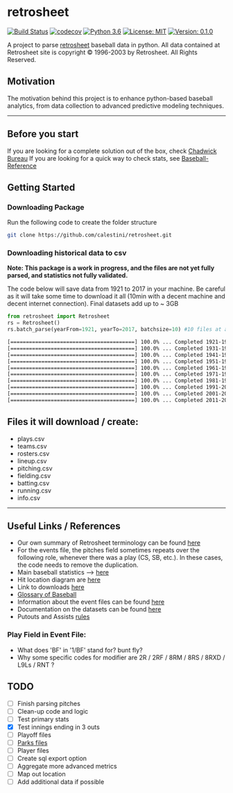 # retrosheet

[![Build Status](https://travis-ci.org/calestini/retrosheet.svg?branch=master)](https://travis-ci.org/calestini/retrosheet) [![codecov](https://codecov.io/gh/calestini/retrosheet/branch/master/graph/badge.svg)](https://codecov.io/gh/calestini/retrosheet) [![Python 3.6](https://img.shields.io/badge/python-3.6-blue.svg)](https://www.python.org/downloads/release/python-360/) [![License: MIT](https://img.shields.io/badge/License-MIT-yellow.svg)](https://opensource.org/licenses/MIT) [![Version: 0.1.0](https://img.shields.io/badge/version-0.1.0-green.svg)](https://img.shields.io/badge/version-0.1.0-green.svg)


A project to parse [retrosheet](https://www.retrosheet.org) baseball data in python. All data contained at Retrosheet site is copyright © 1996-2003 by Retrosheet. All Rights Reserved.

## Motivation

The motivation behind this project is to enhance python-based baseball analytics, from data collection to advanced predictive modeling techniques.

---
## Before you start

If you are looking for a complete solution out of the box, check [Chadwick Bureau](http://chadwick-bureau.com/)
If you are looking for a quick way to check stats, see [Baseball-Reference](https://www.baseball-reference.com)

## Getting Started

### Downloading Package

Run the following code to create the folder structure
```bash
git clone https://github.com/calestini/retrosheet.git
```

### Downloading historical data to csv

**Note: This package is a work in progress, and the files are not yet fully parsed, and statistics not fully validated.**

The code below will save data from 1921 to 2017 in your machine. Be careful as it will take some time to download it all (10min with a decent machine and decent internet connection). Final datasets add up to ~ 3GB

```python
from retrosheet import Retrosheet
rs = Retrosheet()
rs.batch_parse(yearFrom=1921, yearTo=2017, batchsize=10) #10 files at a time
```
```bash
[========================================] 100.0% ... Completed 1921-1930
[========================================] 100.0% ... Completed 1931-1940
[========================================] 100.0% ... Completed 1941-1950
[========================================] 100.0% ... Completed 1951-1960
[========================================] 100.0% ... Completed 1961-1970
[========================================] 100.0% ... Completed 1971-1980
[========================================] 100.0% ... Completed 1981-1990
[========================================] 100.0% ... Completed 1991-2000
[========================================] 100.0% ... Completed 2001-2010
[========================================] 100.0% ... Completed 2011-2017
```

## Files it will download / create:

  - plays.csv
  - teams.csv
  - rosters.csv
  - lineup.csv
  - pitching.csv
  - fielding.csv
  - batting.csv
  - running.csv
  - info.csv

---
## Useful Links / References

  - Our own summary of Retrosheet terminology can be found [here](retrosheet/info.txt)
  - For the events file, the pitches field sometimes repeats over the following role, whenever there was a play (CS, SB, etc.). In these cases, the code needs to remove the duplication.
  - Main baseball statistics --> [here](https://en.wikipedia.org/wiki/Baseball_statistics)
  - Hit location diagram are [here](https://www.retrosheet.org/location.htm)
  - Link to downloads [here](https://www.retrosheet.org/game.htm)
  - [Glossary of Baseball](https://en.wikipedia.org/wiki/Glossary_of_baseball)
  - Information about the event files can be found [here](https://www.retrosheet.org/eventfile.htm)
  - Documentation on the datasets can be found [here](https://www.retrosheet.org/datause.txt)
  - Putouts and Assists [rules](https://baseballscoring.wordpress.com/site-index/putouts-and-assists/)


### Play Field in Event File:

  - What does 'BF' in '1/BF' stand for? bunt fly?
  - Why some specific codes for modifier are 2R / 2RF / 8RM / 8RS / 8RXD / L9Ls / RNT ?

## TODO

- [ ] Finish parsing pitches
- [ ] Clean-up code and logic
- [ ] Test primary stats
- [X] Test innings ending in 3 outs
- [ ] Playoff files
- [ ] [Parks files](https://www.retrosheet.org/parkcode.txt)
- [ ] Player files
- [ ] Create sql export option
- [ ] Aggregate more advanced metrics
- [ ] Map out location
- [ ] Add additional data if possible
